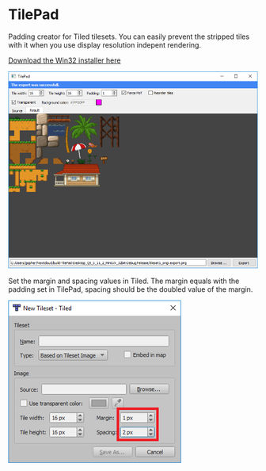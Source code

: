 TilePad
=======

Padding creator for Tiled tilesets. You can easily prevent the stripped tiles with it when you use display resolution indepent rendering.

[Download the Win32 installer here](https://github.com/goph-R/TilePad/releases/download/release-0.4.0/tilepad-setup.exe)

![Screenshot](https://raw.githubusercontent.com/goph-R/TilePad/master/images/screenshot.png)

Set the margin and spacing values in Tiled. The margin equals with the padding set in TilePad, spacing should be the doubled value of the margin.

![Screenshot](https://raw.githubusercontent.com/goph-R/TilePad/master/images/tiled_settings.png)

